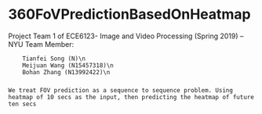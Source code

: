# 360FoVPredictionBasedOnHeatmap
Project Team 1 of ECE6123- Image and Video Processing (Spring 2019) – NYU
Team Member:

        Tianfei Song (N)\n
        Meijuan Wang (N15457318)\n
        Bohan Zhang (N13992422)\n
###
    We treat FOV prediction as a sequence to sequence problem. Using heatmap of 10 secs as the input, then predicting the heatmap of future ten secs
###
      
